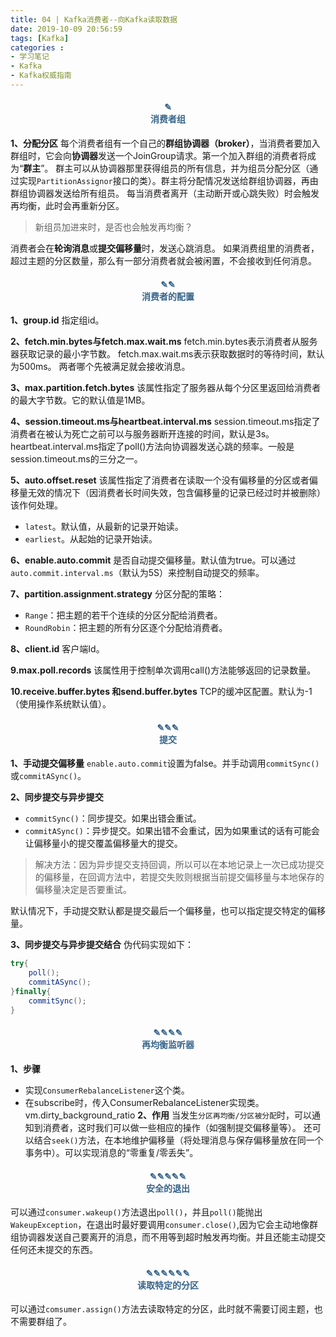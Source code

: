 ```yaml
---
title: 04 | Kafka消费者--向Kafka读取数据
date: 2019-10-09 20:56:59
tags: [Kafka]
categories :
- 学习笔记
- Kafka
- Kafka权威指南
---
```


#### <center><font color = "#36648B">✎</font><br/><font color = "#36648B">消费者组</font></center>

**1、分配分区**
每个消费者组有一个自己的**群组协调器（broker）**，当消费者要加入群组时，它会向**协调器**发送一个JoinGroup请求。第一个加入群组的消费者将成为“**群主**”。
群主可以从协调器那里获得组员的所有信息，并为组员分配分区（通过实现`PartitionAssignor`接口的类）。群主将分配情况发送给群组协调器，再由群组协调器发送给所有组员。
每当消费者离开（主动断开或心跳失败）时会触发再均衡，此时会再重新分区。
> 新组员加进来时，是否也会触发再均衡？

消费者会在**轮询消息**或**提交偏移量**时，发送心跳消息。
如果消费组里的消费者，超过主题的分区数量，那么有一部分消费者就会被闲置，不会接收到任何消息。

#### <center><font color = "#36648B">✎✎</font><br/><font color = "#36648B">消费者的配置</font></center>
**1、group.id**
指定组id。

**2、fetch.min.bytes与fetch.max.wait.ms**
fetch.min.bytes表示消费者从服务器获取记录的最小字节数。
fetch.max.wait.ms表示获取数据时的等待时间，默认为500ms。
两者哪个先被满足就会接收消息。

**3、max.partition.fetch.bytes**
该属性指定了服务器从每个分区里返回给消费者的最大字节数。它的默认值是1MB。

**4、session.timeout.ms与heartbeat.interval.ms**
session.timeout.ms指定了消费者在被认为死亡之前可以与服务器断开连接的时间，默认是3s。
heartbeat.interval.ms指定了poll()方法向协调器发送心跳的频率。一般是session.timeout.ms的三分之一。

**5、auto.offset.reset**
该属性指定了消费者在读取一个没有偏移量的分区或者偏移量无效的情况下（因消费者长时间失效，包含偏移量的记录已经过时并被删除）该作何处理。
- `latest`。默认值，从最新的记录开始读。
- `earliest`。从起始的记录开始读。

**6、enable.auto.commit**
是否自动提交偏移量。默认值为true。可以通过`auto.commit.interval.ms`（默认为5S）来控制自动提交的频率。 

**7、partition.assignment.strategy**
分区分配的策略：
- `Range`：把主题的若干个连续的分区分配给消费者。
- `RoundRobin`：把主题的所有分区逐个分配给消费者。

**8、client.id**
客户端Id。

**9.max.poll.records**
该属性用于控制单次调用call()方法能够返回的记录数量。

**10.receive.buffer.bytes 和send.buffer.bytes**
TCP的缓冲区配置。默认为-1（使用操作系统默认值）。



#### <center><font color = "#36648B">✎✎✎</font><br/><font color = "#36648B">提交</font></center>
**1、手动提交偏移量**
`enable.auto.commit`设置为false。并手动调用`commitSync()`或`commitASync()`。

**2、同步提交与异步提交**
- `commitSync()`：同步提交。如果出错会重试。
- `commitASync()`：异步提交。如果出错不会重试，因为如果重试的话有可能会让偏移量小的提交覆盖偏移量大的提交。
> 解决方法：因为异步提交支持回调，所以可以在本地记录上一次已成功提交的偏移量，在回调方法中，若提交失败则根据当前提交偏移量与本地保存的偏移量决定是否要重试。

默认情况下，手动提交默认都是提交最后一个偏移量，也可以指定提交特定的偏移量。

**3、同步提交与异步提交结合**
伪代码实现如下：
```java
try{
    poll();
    commitASync();
}finally{
    commitSync();
}
```



#### <center><font color = "#36648B">✎✎✎✎</font><br/><font color = "#36648B">再均衡监听器</font></center>
**1、步骤**
- 实现`ConsumerRebalanceListener`这个类。
- 在subscribe时，传入ConsumerRebalanceListener实现类。
vm.dirty_background_ratio
**2、作用**
当发生`分区再均衡/分区被分配`时，可以通知到消费者，这时我们可以做一些相应的操作（如强制提交偏移量等）。
还可以结合`seek()`方法，在本地维护偏移量（将处理消息与保存偏移量放在同一个事务中）。可以实现消息的“零重复/零丢失”。


#### <center><font color = "#36648B">✎✎✎✎✎</font><br/><font color = "#36648B">安全的退出</font></center>
可以通过`consumer.wakeup()`方法退出`poll()`，并且`poll()`能抛出`WakeupException`，在退出时最好要调用`consumer.close()`,因为它会主动地像群组协调器发送自己要离开的消息，而不用等到超时触发再均衡。并且还能主动提交任何还未提交的东西。


#### <center><font color = "#36648B">✎✎✎✎✎✎</font><br/><font color = "#36648B">读取特定的分区</font></center>
可以通过`comsumer.assign()`方法去读取特定的分区，此时就不需要订阅主题，也不需要群组了。




